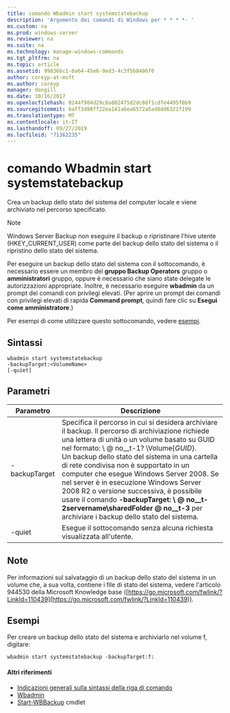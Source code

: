 ```yaml
---
title: comando Wbadmin start systemstatebackup
description: 'Argomento dei comandi di Windows per * * * *- '
ms.custom: na
ms.prod: windows-server
ms.reviewer: na
ms.suite: na
ms.technology: manage-windows-commands
ms.tgt_pltfrm: na
ms.topic: article
ms.assetid: 998366c1-0a64-45e6-9ed3-4c3f5b8406f0
author: coreyp-at-msft
ms.author: coreyp
manager: dongill
ms.date: 10/16/2017
ms.openlocfilehash: 0244f984d29c8a802475d2dc08f1cdfe4495f0b9
ms.sourcegitcommit: 6aff3d88ff22ea141a6ea6572a5ad8dd6321f199
ms.translationtype: MT
ms.contentlocale: it-IT
ms.lasthandoff: 09/27/2019
ms.locfileid: "71362235"
---
```

# <a name="wbadmin-start-systemstatebackup"></a>comando Wbadmin start systemstatebackup



Crea un backup dello stato del sistema del computer locale e viene archiviato nel percorso specificato.

> [!NOTE]
> Windows Server Backup non eseguire il backup o ripristinare l'hive utente (HKEY_CURRENT_USER) come parte del backup dello stato del sistema o il ripristino dello stato del sistema.

Per eseguire un backup dello stato del sistema con il sottocomando, è necessario essere un membro del **gruppo Backup Operators** gruppo o **amministratori** gruppo, oppure è necessario che siano state delegate le autorizzazioni appropriate. Inoltre, è necessario eseguire **wbadmin** da un prompt dei comandi con privilegi elevati. (Per aprire un prompt dei comandi con privilegi elevati di rapida **Command prompt**, quindi fare clic su **Esegui come amministratore**.)

Per esempi di come utilizzare questo sottocomando, vedere [esempi](#BKMK_examples).

## <a name="syntax"></a>Sintassi

```
wbadmin start systemstatebackup
-backupTarget:<VolumeName>
[-quiet]
```

## <a name="parameters"></a>Parametri

|   Parametro   |                                                                                                                                                                                                                      Descrizione                                                                                                                                                                                                                      |
|---------------|-------------------------------------------------------------------------------------------------------------------------------------------------------------------------------------------------------------------------------------------------------------------------------------------------------------------------------------------------------------------------------------------------------------------------------------------------------|
| -backupTarget | Specifica il percorso in cui si desidera archiviare il backup. Il percorso di archiviazione richiede una lettera di unità o un volume basato su GUID nel formato: \\ @ no__t-1? \Volume{*GUID*}.</br>Un backup dello stato del sistema in una cartella di rete condivisa non è supportato in un computer che esegue Windows Server 2008. Se nel server è in esecuzione Windows Server 2008 R2 o versione successiva, è possibile usare il comando **-backupTarget: \\ @ no__t-2servername\sharedFolder @ no__t-3** per archiviare i backup dello stato del sistema. |
|    -quiet     |                                                                                                                                                                                                   Esegue il sottocomando senza alcuna richiesta visualizzata all'utente.                                                                                                                                                                                                    |

## <a name="remarks"></a>Note

Per informazioni sul salvataggio di un backup dello stato del sistema in un volume che, a sua volta, contiene i file di stato del sistema, vedere l'articolo 944530 della Microsoft Knowledge base ([https://go.microsoft.com/fwlink/?LinkId=110439](https://go.microsoft.com/fwlink/?LinkId=110439)).

## <a name="BKMK_examples"></a>Esempi

Per creare un backup dello stato del sistema e archiviarlo nel volume f, digitare:
```
wbadmin start systemstatebackup -backupTarget:f:
```

#### <a name="additional-references"></a>Altri riferimenti

-   [Indicazioni generali sulla sintassi della riga di comando](command-line-syntax-key.md)
-   [Wbadmin](wbadmin.md)
-   [Start-WBBackup](https://technet.microsoft.com/library/jj902459.aspx) cmdlet